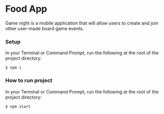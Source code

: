 # Food App

Game night is a mobile application that will allow users to create and join other user-made board game events.

### Setup

In your Terminal or Command Prompt, run the following at the root of the project directory:

```
$ npm i 
```

### How to run project

In your Terminal or Command Prompt, run the following at the root of the
project directory:

```
$ npm start
```
